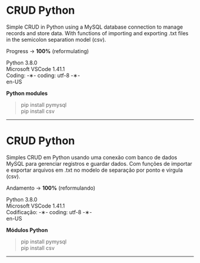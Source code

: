 # CRUD Python

Simple CRUD in Python using a MySQL database connection to manage records and store data. With functions of importing and exporting .txt files in the semicolon separation model (csv).


Progress -> <strong>100%</strong> (reformulating)

Python 3.8.0 </br>
Microsoft VSCode 1.41.1 </br>
Coding: -&lowast;- coding: utf-8 -&lowast;- </br>
en-US </br>

<strong>Python modules</strong>

> pip install pymysql </br>
> pip install csv

-----------------------------------------------------------------------------------------------------------------------------

# CRUD Python

Simples CRUD em Python usando uma conexão com banco de dados MySQL para gerenciar registros e guardar dados. Com funções de importar e exportar arquivos em .txt no modelo de separação por ponto e virgula (csv).

Andamento -> <strong>100%</strong> (reformulando)

Python 3.8.0 </br>
Microsoft VSCode 1.41.1 </br>
Codificação: -&lowast;- coding: utf-8 -&lowast;- </br>
en-US </br> 

<strong>Módulos Python</strong>

> pip install pymysql </br>
> pip install csv

-----------------------------------------------------------------------------------------------------------------------------
